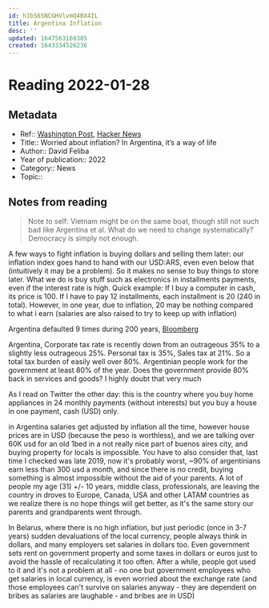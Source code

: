 ```yaml
---
id: hJbS6SNCGHVlvmQ4BX4IL
title: Argentina Inflation
desc: ''
updated: 1647563168385
created: 1643334526236
---
```

# Reading 2022-01-28

## Metadata

- Ref:: [Washington Post](https://www.washingtonpost.com/world/2022/01/27/argentina-inflation-strategy-tactics/), [Hacker News](https://news.ycombinator.com/item?id=30101512)
- Title:: Worried about inflation? In Argentina, it’s a way of life
- Author:: David Feliba
- Year of publication:: 2022
- Category:: News
- Topic:: 

## Notes from reading

> Note to self: Vietnam might be on the same boat, though still not such bad like Argentina et al. What do we need to change systematically? Democracy is simply not enough. 

A few ways to fight inflation is buying dollars and selling them later: our inflation index goes hand to hand with our USD:ARS, even even below that (intuitively it may be a problem). So it makes no sense to buy things to store later. What we do is buy stuff such as electronics in installments payments, even if the interest rate is high. Quick example: If I buy a computer in cash, its price is 100. If I have to pay 12 installments, each installment is 20 (240 in total). However, in one year, due to inflation, 20 may be nothing compared to what i earn (salaries are also raised to try to keep up with inflation)

Argentina defaulted 9 times during 200 years, [Bloomberg](https://www.bloomberg.com/news/photo-essays/2019-09-11/one-country-eight-defaults-the-argentine-debacles)

Argentina, Corporate tax rate is recently down from an outrageous 35% to a slightly less outrageous 25%. Personal tax is 35%, Sales tax at 21%. So a total tax burden of easily well over 80%. Argentinian people work for the government at least 80% of the year. Does the government provide 80% back in services and goods? I highly doubt that very much

As I read on Twitter the other day: this is the country where you buy home appliances in 24 monthly payments (without interests) but you buy a house in one payment, cash (USD) only.

in Argentina salaries get adjusted by inflation all the time, however house prices are in USD (because the peso is worthless), and we are talking over 60K usd for an old 1bed in a not really nice part of buenos aires city, and buying property for locals is impossible. You have to also consider that, last time I checked was late 2019, now it's probably worst, ~90% of argentinians earn less than 300 usd a month, and since there is no credit, buying something is almost impossible without the aid of your parents.
A lot of people my age (31) +/- 10 years, middle class, professionals, are leaving the country in droves to Europe, Canada, USA and other LATAM countries as we realize there is no hope things will get better, as it's the same story our parents and grandparents went through.

In Belarus, where there is no high inflation, but just periodic (once in 3-7 years) sudden devaluations of the local currency, people always think in dollars, and many employers set salaries in dollars too. Even government sets rent on government property and some taxes in dollars or euros just to avoid the hassle of recalculating it too often. After a while, people got used to it and it's not a problem at all - no one but government employees who get salaries in local currency, is even worried about the exchange rate (and those employees can't survive on salaries anyway - they are dependent on bribes as salaries are laughable - and bribes are in USD)